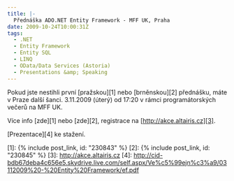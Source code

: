 ```yaml
---
title: |-
  Přednáška ADO.NET Entity Framework - MFF UK, Praha    
date: 2009-10-24T10:00:31Z
tags:
  - .NET
  - Entity Framework
  - Entity SQL
  - LINQ
  - OData/Data Services (Astoria)
  - Presentations &amp; Speaking
---
```

Pokud jste nestihli první [pražskou][1] nebo [brněnskou][2] přednášku, máte v Praze další šanci. 3.11.2009 (úterý) od 17:20 v rámci programátorských večerů na MFF UK.

Více info [zde][1] nebo [zde][2], registrace na [http://akce.altairis.cz][3].

[Prezentace][4] ke stažení.

[1]: {% include post_link, id: "230843" %}
[2]: {% include post_link, id: "230845" %}
[3]: http://akce.altairis.cz
[4]: http://cid-bdb67deba4c656e5.skydrive.live.com/self.aspx/Ve%c5%99ejn%c3%a9/03112009%20-%20Entity%20Framework/ef.pdf